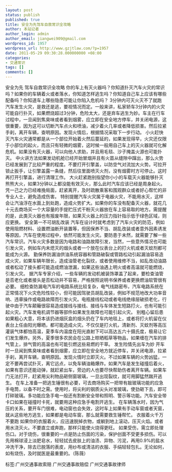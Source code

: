 ```yaml
---
layout: post
status: publish
published: true
title: 安全为先驾车自救常识全攻略
author: 本站记者
author_login: admin
author_email: jiangwei909@gmail.com
wordpress_id: 1957
wordpress_url: http://www.gzjtlaw.com/?p=1957
date: 2011-05-29 09:30:28.000000000 +08:00
categories:
- 交通常识
tags: []
comments: []
---
```

 安全为先 驾车自救常识全攻略 你的车上有灭火器吗？你知道扑灭汽车火灾的常识吗？如果你的车辆着火或者落水，你知道怎样逃生吗？你知道自己车上应该有哪些配备吗？你知道车上哪些隐患可能让你陷入危机吗？ 3分钟内可灭火灭不了就跑 汽车发生火灾，是救还是逃，要视情况而定。一般来讲，私家轿车3分钟内的火灾可能自行扑灭，如果燃烧超过3分钟，危险太大，还是弃车逃生为妙。车主在行车过程中，一旦闻到焦臭味或者看到烟雾，应立即在安全地方停车，并关闭电源，这很重要，因为这可以切断汽车点火和喷油，减少着火几率或者降低损害。然后拉紧手刹，离开车辆，查明原因。发现火情后，根据情况采取下一步行动。 小火赶快灭汽车火灾通常都是从一个部位开始着火然后蔓延的，如果发现得早，火灾还仅限于小部位的起火，而且只有轻微的烟雾，这时候一般用自己车上的灭火器就可化解危机。如果没有灭火器，可以向他人求助，并且用毛毯、沙子掩盖火源也可能扑灭。 中火讲方法如果发动机舱已经开始冒烟并且有火苗从缝隙中蹿出，那么火势已经发展到了比较严重的程度。不要打开引擎盖，以防空气对流加大火势。可拉开锁止扳手，让引擎盖露一条缝，然后往里面喷灭火剂，没有烟雾时方可停止。这时再打开引擎盖，进行清理工作。 大火赶紧跑别指望你小小的车载灭火器能够扑灭熊熊大火，如果3分钟以上都没能有效灭火，那么此时汽车应该已经是周身起火。凭一己之力已经难挽局面，赶紧离开，及时疏散乘客和围观群众或者好心帮忙的非专业人士，避免造成伤害。 特别提醒汽车火灾属于电器火灾，不能用水灭，这样会让汽油浮在水面上到处跑，造成火势扩大。如果你的车没有配备灭火器，就花几十元去商场买一个大容量的手提贮压式干粉灭火器放在车上容易取的地方。需提醒的是，此类灭火器也有报废年限，如果灭火器上的压力指针指示低于绿色区域，则应更换。 安全第一不可胡乱改装 汽车在设计时就考虑到了汽车火灾的防范，例如使用阻燃材料、设置燃油断开装置等，但因保养不当、胡乱改装或者意外因素诱发等原因，汽车在使用过程中，依然可能发生火灾。要防患于未然，就需要了解一些汽车常识。汽车火灾多数是因为电路和油路故障引发，当然，一些意外情况也可能引发火灾，例如车内未熄灭的烟头或者一个放在仪表台上的打火机或者灭蚊剂都可能成为火源。 勤保养防漏油供油系统容器和管路破裂或管路松动引起漏油容易造成火灾，如果车辆年限长，造成油管老化裂纹，或者使用维修不当，如乱改动油路或者松动了接头都可能造成燃油泄漏，如果这些油遇上明火或者高温就可能燃烧，引发火灾。 据汽车专家介绍，一些车辆的发动机被装饰罩盖了起来，要检查油管是否老化或者接头是否松动并不容易，严格按照说明书保养或者更换燃油软管很有必要。 细检查防漏电汽车的电路系统比较复杂，电气线路密布，汽车电路系统在正常情况下火灾危险性较小，但可能因驾驶员胡乱改装，例如不规范地改大功率音响、违章操作或电路故障而引发火灾。电瓶接线松动或者电线绝缘层破损老化，行驶中由于汽车颠簸很容易造成接线与接线、接线与车体发生短路打火，也有可能引起火灾。汽车发电机调节器等部件如果发生故障也可能引起火灾。 别粗心留后患如果粗心大意，将本该扔进烟灰盒的烟头扔在了车内地毯上，或者将打火机留在仪表台上任由阳光曝晒，都可能造成火灾。不仅仅是打火机，清新剂、灭蚊剂等高压灌装气体都怕高温，夏季车内温度在阳光直射下可以高达五六十摄氏度，极易让它们发生爆炸。另外，夏季很多农民会在公路上晾晒稻草等物品，如果缠在汽车的排气管上，排气管的高温也有可能引燃这些易燃的干草。 发生险情先出车为妙 开车时一旦闻到焦臭味或者看到烟雾，应立即在安全地方就近停车，并关闭电源，拉紧手刹，离开车辆，查明原因。发现火情时立即灭火。不过如果车辆的火势凶猛，一定不要再尝试扑灭，离它远点，以免车辆油箱爆炸。如果汽车是发生碰撞后着火，如果有意识还能动弹，就赶紧出车，旁边的人也要尽快帮助伤者离开车辆。如果车门无法打开，赶紧用尖利物品砸侧窗玻璃，一旦出现裂纹，就可用脚猛然踹开逃生。 在车上准备一把逃生锤很有必要，可去商场购买一把带有敲玻璃功能的应急手电筒，以备不时之需。使用时，将尖利的钢质尖头对准玻璃，使劲砸下去，即可打碎玻璃。多功能应急手电一般还有割断安全带和照明、警示等功能。汽车安全带卡口如果在碰撞时卡死，就要用这种应急手电割开逃生。 在车辆落水时，因为气压的关系，要开车门很难，电动窗也会失效，这时车上如果有手动车窗或者天窗，就从这些地方逃生，如果都是电动车窗，那么就需要救生锤帮忙。 衣服着火千万不要跑 如果你的衣服着火，应迅速脱掉衣物，或躺到地上滚动，压灭火焰。或者用水浇灭火。不要直立或奔跑，那样只能使火烧得更旺。 如果受伤，需立即处理伤口。对于烧伤，很重要的一点是防止伤面的污染，保护创面不受更多损伤。可以先用棉球浸上淡肥皂水，轻轻拭去皮肤上的油渍、异物、污泥，再用0.9%的盐水冲洗干净，除去已脱落的表皮，用纱布或清洁的衣服、手绢轻轻包扎。无论如何，如有烧伤，及时就医是最重要的。（陈薇）标签:广州交通事故索赔 广州交通事故赔偿 广州交通事故律师
